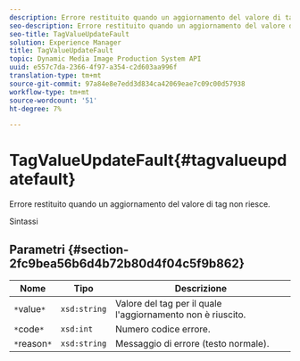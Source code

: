 ```yaml
---
description: Errore restituito quando un aggiornamento del valore di tag non riesce.
seo-description: Errore restituito quando un aggiornamento del valore di tag non riesce.
seo-title: TagValueUpdateFault
solution: Experience Manager
title: TagValueUpdateFault
topic: Dynamic Media Image Production System API
uuid: e557c7da-2366-4f97-a354-c2d603aa996f
translation-type: tm+mt
source-git-commit: 97a84e8e7edd3d834ca42069eae7c09c00d57938
workflow-type: tm+mt
source-wordcount: '51'
ht-degree: 7%

---
```



# TagValueUpdateFault{#tagvalueupdatefault}

Errore restituito quando un aggiornamento del valore di tag non riesce.

Sintassi

## Parametri {#section-2fc9bea56b6d4b72b80d4f04c5f9b862}

| Nome | Tipo | Descrizione |
|---|---|---|
| `*`value`*` | `xsd:string` | Valore del tag per il quale l&#39;aggiornamento non è riuscito. |
| `*`code`*` | `xsd:int` | Numero codice errore. |
| `*`reason`*` | `xsd:string` | Messaggio di errore (testo normale). |

